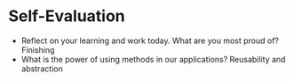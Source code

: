# Self-Evaluation

- Reflect on your learning and work today. What are you most proud of?
Finishing
- What is the power of using methods in our applications?
Reusability and abstraction